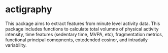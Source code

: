 # actigraphy

 This package aims to extract features from minute level activity data. This package includes
              functions to calculate total volumne of physical activity intensity,
              time features (sedentary time, MVPA, etc), fragmentation metrics, 
              functional principal comopnents, extedended cosinor, and intradaily variability.


